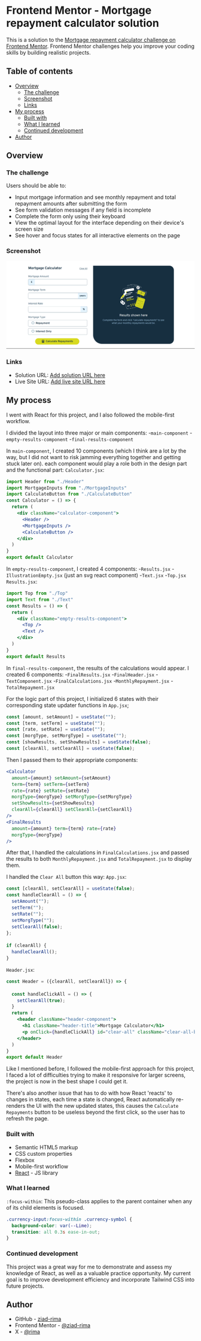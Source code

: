 # Frontend Mentor - Mortgage repayment calculator solution

This is a solution to the [Mortgage repayment calculator challenge on Frontend Mentor](https://www.frontendmentor.io/challenges/mortgage-repayment-calculator-Galx1LXK73). Frontend Mentor challenges help you improve your coding skills by building realistic projects. 

## Table of contents

- [Overview](#overview)
  - [The challenge](#the-challenge)
  - [Screenshot](#screenshot)
  - [Links](#links)
- [My process](#my-process)
  - [Built with](#built-with)
  - [What I learned](#what-i-learned)
  - [Continued development](#continued-development)
- [Author](#author)

## Overview

### The challenge

Users should be able to:

- Input mortgage information and see monthly repayment and total repayment amounts after submitting the form
- See form validation messages if any field is incomplete
- Complete the form only using their keyboard
- View the optimal layout for the interface depending on their device's screen size
- See hover and focus states for all interactive elements on the page

### Screenshot

![](./public/design/Screenshot.png)

### Links

- Solution URL: [Add solution URL here](https://your-solution-url.com)
- Live Site URL: [Add live site URL here](https://your-live-site-url.com)

## My process

I went with React for this project, and I also followed the mobile-first workflow. 

I divided the layout into three major or main components:
  -`main-component`
  -`empty-results-component`
  -`final-results-component`

In `main-component`, I created 10 components (which I think are a lot by the way, but I did not want to risk jamming everything together and getting stuck later on). each component would play a role both in the design part and the functional part:
`Calculator.jsx`:
```jsx
import Header from "./Header"
import MortgageInputs from "./MortgageInputs"
import CalculateButton from "./CalculateButton"
const Calculator = () => {
  return (
    <div className="calculator-component">
      <Header />
      <MortgageInputs />
      <CalculateButton />
    </div>
  )
}
export default Calculator
``` 

In `empty-results-component`, I created 4 components:
  -`Results.jsx`
  -`IllustrationEmpty.jsx` (just an svg react component)
  -`Text.jsx`
  -`Top.jsx`
`Results.jsx`:
```jsx
import Top from "./Top"
import Text from "./Text"
const Results = () => {
  return (
    <div className="empty-results-component">
      <Top />
      <Text />
    </div>
  )
}
export default Results
```

In `final-results-component`, the results of the calculations would appear. I created 6 components:
  -`FinalResults.jsx`
  -`FinalHeader.jsx`
  -`TextComponent.jsx`
  -`FinalCalculations.jsx`
  -`MonthlyRepayment.jsx`
  -`TotalRepayment.jsx`

For the logic part of this project, I initialized 6 states with their corresponding state updater functions in `App.jsx`;
```jsx
const [amount, setAmount] = useState("");
const [term, setTerm] = useState("");
const [rate, setRate] = useState("");
const [morgType, setMorgType] = useState("");
const [showResults, setShowResults] = useState(false);
const [clearAll, setClearAll] = useState(false);
```
Then I passed them to their appropriate components:
```jsx
<Calculator 
  amount={amount} setAmount={setAmount} 
  term={term} setTerm={setTerm}
  rate={rate} setRate={setRate}
  morgType={morgType} setMorgType={setMorgType}
  setShowResults={setShowResults}
  clearAll={clearAll} setClearAll={setClearAll}
/>
<FinalResults 
  amount={amount} term={term} rate={rate} 
  morgType={morgType}
/> 
```
After that, I handled the calculations in `FinalCalculations.jsx` and passed the results to both `MonthlyRepayment.jsx` and `TotalRepayment.jsx` to display them.

I handled the `Clear All` button this way:
`App.jsx`:
```jsx
const [clearAll, setClearAll] = useState(false);
const handleClearAll = () => {
  setAmount("");
  setTerm("");
  setRate("");
  setMorgType("");
  setClearAll(false);
};

if (clearAll) {
  handleClearAll();
}
```
`Header.jsx`:
```jsx
const Header = ({clearAll, setClearAll}) => {
  
  const handleClickAll = () => {
    setClearAll(true);
  }  
  return (
    <header className="header-component">
      <h1 className="header-title">Mortgage Calculator</h1>
      <p onClick={handleClickAll} id="clear-all" className="clear-all-button">Clear All</p>
    </header>
  )
}
export default Header
```

Like I mentioned before, I followed the mobile-first approach for this project, I faced a lot of difficulties trying to make it responsive for larger screens, the project is now in the best shape I could get it.

There's also another issue that has to do with how React 'reacts' to changes in states, each time a state is changed, React automatically re-renders the UI with the new updated states, this causes the `Calculate Repayments` button to be useless beyond the first click, so the user has to refresh the page.

### Built with

- Semantic HTML5 markup
- CSS custom properties
- Flexbox
- Mobile-first workflow
- [React](https://reactjs.org/) - JS library

### What I learned

`:focus-within`: This pseudo-class applies to the parent container when any of its child elements is focused.

```css
.currency-input:focus-within .currency-symbol {
  background-color: var(--Lime);
  transition: all 0.3s ease-in-out;
}
```

### Continued development

This project was a great way for me to demonstrate and assess my knowledge of React, as well as a valuable practice opportunity. My current goal is to improve development efficiency and incorporate Tailwind CSS into future projects.

## Author

- GitHub - [ziad-rima](https://github.com/ziad-rima)
- Frontend Mentor - [@ziad-rima](https://www.frontendmentor.io/profile/ziad-rima)
- X - [@rima](https://x.com/rima4082)

